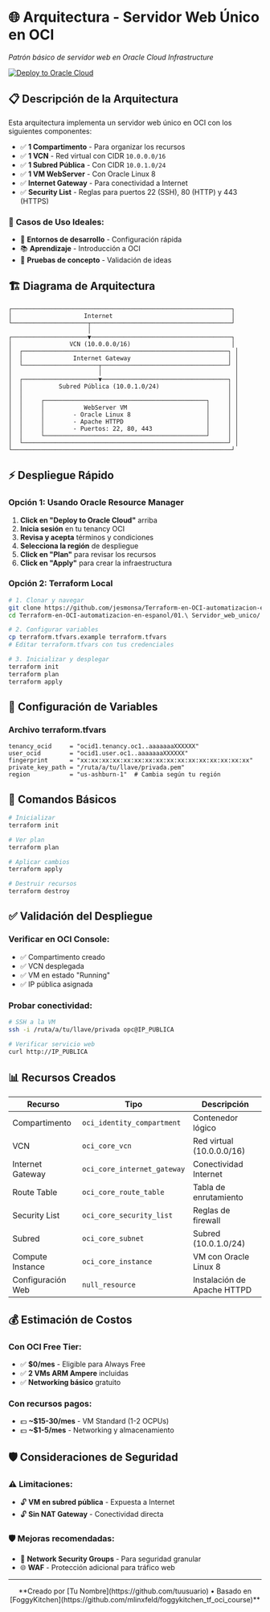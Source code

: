 # 🌐 Arquitectura - Servidor Web Único en OCI

*Patrón básico de servidor web en Oracle Cloud Infrastructure*

[![Deploy to Oracle Cloud](https://oci-resourcemanager-plugin.plugins.oci.oraclecloud.com/latest/deploy-to-oracle-cloud.svg)](https://cloud.oracle.com/resourcemanager/stacks/create?region=home&zipUrl=https://github.com/jesmonsa/Terraform-en-OCI-automatizacion-en-espanol/archive/refs/heads/master.zip)

## 📋 Descripción de la Arquitectura

Esta arquitectura implementa un servidor web único en OCI con los siguientes componentes:

- ✅ **1 Compartimento** - Para organizar los recursos
- ✅ **1 VCN** - Red virtual con CIDR `10.0.0.0/16`
- ✅ **1 Subred Pública** - Con CIDR `10.0.1.0/24`
- ✅ **1 VM WebServer** - Con Oracle Linux 8
- ✅ **Internet Gateway** - Para conectividad a Internet
- ✅ **Security List** - Reglas para puertos 22 (SSH), 80 (HTTP) y 443 (HTTPS)

### 🎯 **Casos de Uso Ideales:**
- 🧪 **Entornos de desarrollo** - Configuración rápida
- 📚 **Aprendizaje** - Introducción a OCI
- 🚀 **Pruebas de concepto** - Validación de ideas

## 🏗️ Diagrama de Arquitectura

```
┌─────────────────────────────────────────────────────────────┐
│                    Internet                                 │
└─────────────────────┬───────────────────────────────────────┘
                      │
┌─────────────────────▼───────────────────────────────────────┐
│                VCN (10.0.0.0/16)                            │
│  ┌─────────────────────────────────────────────────────────┐ │
│  │              Internet Gateway                           │ │
│  └─────────────────────┬───────────────────────────────────┘ │
│                        │                                     │
│  ┌─────────────────────▼───────────────────────────────────┐ │
│  │          Subred Pública (10.0.1.0/24)                   │ │
│  │                                                         │ │
│  │     ┌─────────────────────────────────────────────┐     │ │
│  │     │           WebServer VM                      │     │ │
│  │     │        - Oracle Linux 8                     │     │ │
│  │     │        - Apache HTTPD                       │     │ │
│  │     │        - Puertos: 22, 80, 443               │     │ │
│  │     └─────────────────────────────────────────────┘     │ │
│  └─────────────────────────────────────────────────────────┘ │
└─────────────────────────────────────────────────────────────┘
```

## ⚡ Despliegue Rápido

### Opción 1: Usando Oracle Resource Manager

1. **Click en "Deploy to Oracle Cloud"** arriba
2. **Inicia sesión** en tu tenancy OCI
3. **Revisa y acepta** términos y condiciones  
4. **Selecciona la región** de despliegue
5. **Click en "Plan"** para revisar los recursos
6. **Click en "Apply"** para crear la infraestructura

### Opción 2: Terraform Local

```bash
# 1. Clonar y navegar
git clone https://github.com/jesmonsa/Terraform-en-OCI-automatizacion-en-espanol.git
cd Terraform-en-OCI-automatizacion-en-espanol/01.\ Servidor_web_unico/

# 2. Configurar variables
cp terraform.tfvars.example terraform.tfvars
# Editar terraform.tfvars con tus credenciales

# 3. Inicializar y desplegar
terraform init
terraform plan
terraform apply
```

## 🔐 Configuración de Variables

### Archivo terraform.tfvars
```hcl
tenancy_ocid     = "ocid1.tenancy.oc1..aaaaaaaXXXXXX"
user_ocid        = "ocid1.user.oc1..aaaaaaaXXXXXX"
fingerprint      = "xx:xx:xx:xx:xx:xx:xx:xx:xx:xx:xx:xx:xx:xx:xx:xx"
private_key_path = "/ruta/a/tu/llave/privada.pem"
region           = "us-ashburn-1"  # Cambia según tu región
```

## 🚀 Comandos Básicos

```bash
# Inicializar
terraform init

# Ver plan
terraform plan

# Aplicar cambios
terraform apply

# Destruir recursos
terraform destroy
```

## ✅ Validación del Despliegue

### Verificar en OCI Console:
- ✅ Compartimento creado
- ✅ VCN desplegada
- ✅ VM en estado "Running"
- ✅ IP pública asignada

### Probar conectividad:
```bash
# SSH a la VM
ssh -i /ruta/a/tu/llave/privada opc@IP_PUBLICA

# Verificar servicio web
curl http://IP_PUBLICA
```

## 📊 Recursos Creados

| Recurso | Tipo | Descripción |
|---------|------|-------------|
| Compartimento | `oci_identity_compartment` | Contenedor lógico |
| VCN | `oci_core_vcn` | Red virtual (10.0.0.0/16) |
| Internet Gateway | `oci_core_internet_gateway` | Conectividad Internet |
| Route Table | `oci_core_route_table` | Tabla de enrutamiento |
| Security List | `oci_core_security_list` | Reglas de firewall |
| Subred | `oci_core_subnet` | Subred (10.0.1.0/24) |
| Compute Instance | `oci_core_instance` | VM con Oracle Linux 8 |
| Configuración Web | `null_resource` | Instalación de Apache HTTPD |

## 💰 Estimación de Costos

### Con OCI Free Tier:
- ✅ **$0/mes** - Eligible para Always Free
- ✅ **2 VMs ARM Ampere** incluidas
- ✅ **Networking básico** gratuito

### Con recursos pagos:
- 💵 **~$15-30/mes** - VM Standard (1-2 OCPUs)
- 💵 **~$1-5/mes** - Networking y almacenamiento

## 🛡️ Consideraciones de Seguridad

### ⚠️ **Limitaciones:**
- 🔓 **VM en subred pública** - Expuesta a Internet
- 🔓 **Sin NAT Gateway** - Conectividad directa

### 🛡️ **Mejoras recomendadas:**
- 🔐 **Network Security Groups** - Para seguridad granular
- 🌐 **WAF** - Protección adicional para tráfico web

---

<div align="center">
**Creado por [Tu Nombre](https://github.com/tuusuario) • Basado en [FoggyKitchen](https://github.com/mlinxfeld/foggykitchen_tf_oci_course)**
</div>